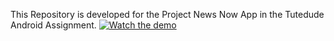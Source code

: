 This Repository is developed for the Project News Now App in the Tutedude Android Assignment.
[![Watch the demo](https://img.youtube.com/vi/e2JXdhXClR8/0.jpg)](https://youtube.com/shorts/e2JXdhXClR8?feature=share)


